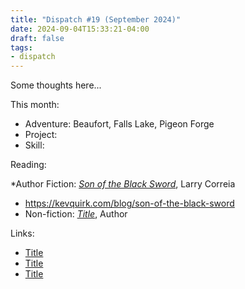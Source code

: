 ```yaml
---
title: "Dispatch #19 (September 2024)"
date: 2024-09-04T15:33:21-04:00
draft: false
tags:
- dispatch
---
```


Some thoughts here...

<!--more-->

This month:

* Adventure: Beaufort, Falls Lake, Pigeon Forge
* Project:
* Skill:

Reading:

*Author Fiction: [_Son of the Black Sword_][1], Larry Correia
  * <https://kevquirk.com/blog/son-of-the-black-sword>
* Non-fiction: [_Title_][2], Author

[1]: https://bookshop.org/p/books/son-of-the-black-sword-volume-1-larry-correia/7419811?ean=9781476781570
[2]: https://bookshop.org/

Links:

* [Title][3]
* [Title][4]
* [Title][5]

[3]: https://example.com/
[4]: https://example.com/
[5]: https://example.com/
